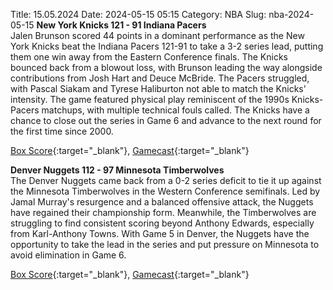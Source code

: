 Title: 15.05.2024
Date: 2024-05-15 05:15
Category: NBA 
Slug: nba-2024-05-15 
**New York Knicks 121 - 91 Indiana Pacers**  
Jalen Brunson scored 44 points in a dominant performance as the New York Knicks beat the Indiana Pacers 121-91 to take a 3-2 series lead, putting them one win away from the Eastern Conference finals. The Knicks bounced back from a blowout loss, with Brunson leading the way alongside contributions from Josh Hart and Deuce McBride. The Pacers struggled, with Pascal Siakam and Tyrese Haliburton not able to match the Knicks' intensity. The game featured physical play reminiscent of the 1990s Knicks-Pacers matchups, with multiple technical fouls called. The Knicks have a chance to close out the series in Game 6 and advance to the next round for the first time since 2000. 

[Box Score](https://www.nba.com/game/ind-vs-nyk-0042300215/box-score){:target="_blank"}, [Gamecast](https://www.nba.com/game/ind-vs-nyk-0042300215){:target="_blank"}<br>

**Denver Nuggets 112 - 97 Minnesota Timberwolves**  
The Denver Nuggets came back from a 0-2 series deficit to tie it up against the Minnesota Timberwolves in the Western Conference semifinals. Led by Jamal Murray's resurgence and a balanced offensive attack, the Nuggets have regained their championship form. Meanwhile, the Timberwolves are struggling to find consistent scoring beyond Anthony Edwards, especially from Karl-Anthony Towns. With Game 5 in Denver, the Nuggets have the opportunity to take the lead in the series and put pressure on Minnesota to avoid elimination in Game 6. 

[Box Score](https://www.nba.com/game/min-vs-den-0042300235/box-score){:target="_blank"}, [Gamecast](https://www.nba.com/game/min-vs-den-0042300235){:target="_blank"}<br>

